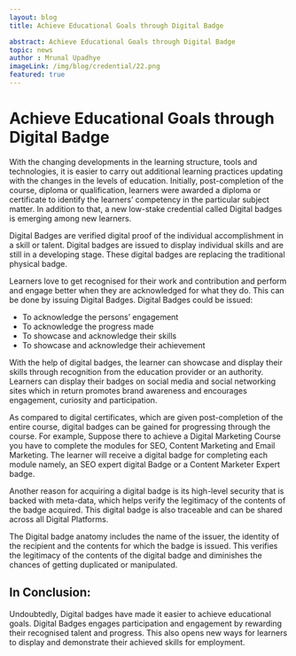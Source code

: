 ```yaml
---
layout: blog
title: Achieve Educational Goals through Digital Badge

abstract: Achieve Educational Goals through Digital Badge 
topic: news
author : Mrunal Upadhye
imageLink: /img/blog/credential/22.png
featured: true
---
```

# Achieve Educational Goals through Digital Badge

With the changing developments in the learning structure, tools and technologies, it is easier to carry out additional learning practices updating with the changes in the levels of education. Initially, post-completion of the course, diploma or qualification, learners were awarded a diploma or certificate to identify the learners’ competency in the particular subject matter. In addition to that, a new low-stake credential called Digital badges is emerging among new learners.

Digital Badges are verified digital proof of the individual accomplishment in a skill or talent. Digital badges are issued to display individual skills and are still in a developing stage. These digital badges are replacing the traditional physical badge.

Learners love to get recognised for their work and contribution and perform and engage better when they are acknowledged for what they do. This can be done by issuing Digital Badges. Digital Badges could be issued:

- To acknowledge the persons’ engagement
- To acknowledge the progress made
- To showcase and acknowledge their skills
- To showcase and acknowledge their achievement

With the help of digital badges, the learner can showcase and display their skills through recognition from the education provider or an authority. Learners can display their badges on social media and social networking sites which in return promotes brand awareness and encourages engagement, curiosity and participation.

As compared to digital certificates, which are given post-completion of the entire course, digital badges can be gained for progressing through the course. For example, Suppose there to achieve a Digital Marketing Course you have to complete the modules for SEO, Content Marketing and Email Marketing. The learner will receive a digital badge for completing each module namely, an SEO expert digital Badge or a Content Marketer Expert badge.

Another reason for acquiring a digital badge is its high-level security that is backed with meta-data, which helps verify the legitimacy of the contents of the badge acquired. This digital badge is also traceable and can be shared across all Digital Platforms.

The Digital badge anatomy includes the name of the issuer, the identity of the recipient and the contents for which the badge is issued. This verifies the legitimacy of the contents of the digital badge and diminishes the chances of getting duplicated or manipulated.

## In Conclusion:

Undoubtedly, Digital badges have made it easier to achieve educational goals. Digital Badges engages participation and engagement by rewarding their recognised talent and progress. This also opens new ways for learners to display and demonstrate their achieved skills for employment.
